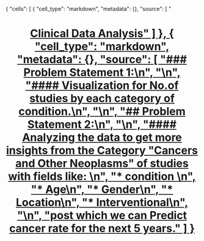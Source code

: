 {
 "cells": [
  {
   "cell_type": "markdown",
   "metadata": {},
   "source": [
    "<h1 align='center'><b><u>Clinical Data Analysis"
   ]
  },
  {
   "cell_type": "markdown",
   "metadata": {},
   "source": [
    "### Problem Statement 1:\n",
    "\n",
    "#### Visualization for No.of studies by each category of condition.\n",
    "\n",
    "## Problem Statement 2:\n",
    "\n",
    "#### Analyzing the data to get more insights from the Category \"Cancers and Other Neoplasms\" of studies with fields like: \n",
    "* condition \n",
    "* Age\n",
    "* Gender\n",
    "* Location\n",
    "* Interventional\n",
    "\n",
    "post which we can Predict cancer rate for the next 5 years."
   ]
  }
